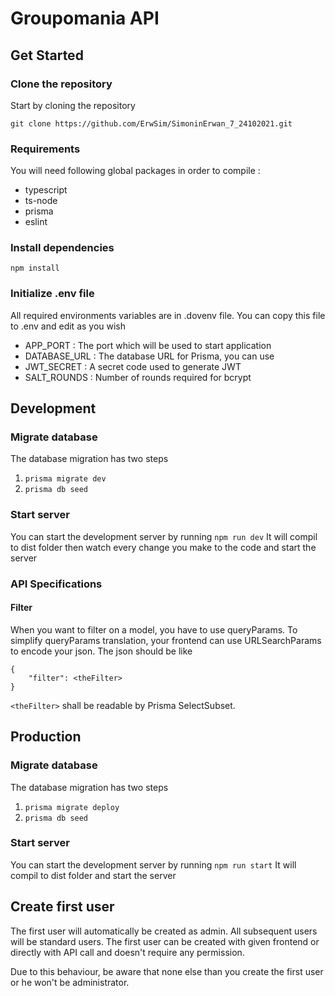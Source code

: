 # Groupomania API

## Get Started

### Clone the repository

Start by cloning the repository

    git clone https://github.com/ErwSim/SimoninErwan_7_24102021.git

### Requirements

You will need following global packages in order to compile :

- typescript
- ts-node
- prisma
- eslint

### Install dependencies

    npm install

### Initialize .env file

All required environments variables are in .dovenv file.
You can copy this file to .env and edit as you wish

- APP_PORT : The port which will be used to start application
- DATABASE_URL : The database URL for Prisma, you can use
- JWT_SECRET : A secret code used to generate JWT
- SALT_ROUNDS : Number of rounds required for bcrypt

## Development

### Migrate database

The database migration has two steps

1.  `prisma migrate dev`
2.  `prisma db seed`

### Start server

You can start the development server by running `npm run dev`
It will compil to dist folder then watch every change you make to the code and start the server

### API Specifications

#### Filter

When you want to filter on a model, you have to use queryParams.
To simplify queryParams translation, your frontend can use URLSearchParams to encode your json.
The json should be like

    {
        "filter": <theFilter>
    }

`<theFilter>` shall be readable by Prisma SelectSubset.

## Production

### Migrate database

The database migration has two steps

1.  `prisma migrate deploy`
2.  `prisma db seed`

### Start server

You can start the development server by running `npm run start`
It will compil to dist folder and start the server

## Create first user

The first user will automatically be created as admin. All subsequent users will be standard users.
The first user can be created with given frontend or directly with API call and doesn't require any permission.

Due to this behaviour, be aware that none else than you create the first user or he won't be administrator.
